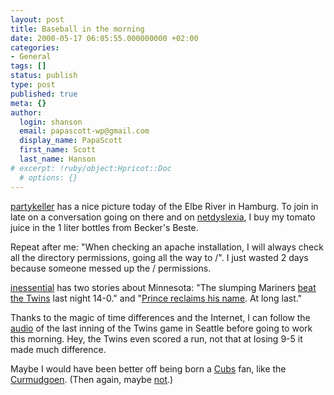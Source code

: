 ```yaml
---
layout: post
title: Baseball in the morning
date: 2000-05-17 06:05:55.000000000 +02:00
categories:
- General
tags: []
status: publish
type: post
published: true
meta: {}
author:
  login: shanson
  email: papascott-wp@gmail.com
  display_name: PapaScott
  first_name: Scott
  last_name: Hanson
# excerpt: !ruby/object:Hpricot::Doc
  # options: {}
---
```

<p><a href="http://partykeller.editthispage.com/2000/05/17">partykeller</a> has a nice picture today of the Elbe River in Hamburg. To join in late on a conversation going on there and on <a href="http://netdyslexia.editthispage.com">netdyslexia</a>, I buy my tomato juice in the 1 liter bottles from Becker's Beste.</p>
<p>Repeat after me: "When checking an apache installation, I will always check all the directory permissions, going all the way to /". I just wasted 2 days because someone messed up the / permissions.</p>
<p><a href="http://inessential.com/">inessential</a> has two stories about Minnesota:  "The slumping Mariners <a href="http://www.cnnsi.com/baseball/mlb/news/2000/05/15/twins_mariners_ap/index.html">beat the Twins</a> last night 14-0." and "<a href="http://www.salon.com/ent/wire/2000/05/16/prince/index.html">Prince reclaims his name</a>. At long last."</p>
<p>Thanks to the magic of time differences and the Internet, I can follow the <a href="http://www.majorleaguebaseball.com/u/baseball/mlbcom/audio/game.htm">audio</a> of the last inning of the Twins game in Seattle before going to work this morning. Hey, the Twins even scored a run, not that at losing 9-5 it made much difference.</p>
<p>Maybe I would have been better off being born a <a href="http://www.cubs.com">Cubs</a> fan, like the <a href="http://cuwu.editthispage.com/">Curmudgoen</a>. (Then again, maybe <a href="http://sports.latimes.com/news/20000517/bbo/los/20000517fuou8tke.html">not</a>.)</p>
